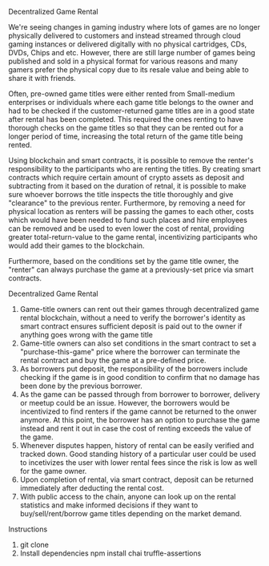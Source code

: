 Decentralized Game Rental

We're seeing changes in gaming industry where lots of games are no longer physically delivered to customers and instead streamed through cloud gaming instances or delivered digitally with no physical cartridges, CDs, DVDs, Chips and etc. However, there are still large number of games being published and sold in a physical format for various reasons and many gamers prefer the physical copy due to its resale value and being able to share it with friends. 

Often, pre-owned game titles were either rented from Small-medium enterprises or individuals where each game title belongs to the owner and had to be checked if the customer-returned game titles are in a good state after rental has been completed. This required the ones renting to have thorough checks on the game titles so that they can be rented out for a longer period of time, increasing the total return of the game title being rented.

Using blockchain and smart contracts, it is possible to remove the renter's responsibility to the participants who are renting the titles. By creating smart contracts which require certain amount of crypto assets as deposit and subtracting from it based on the duration of retnal, it is possible to make sure whoever borrows the title inspects the title thoroughly and give "clearance" to the previous renter. Furthermore, by removing a need for physical location as renters will be passing the games to each other, costs which would have been needed to fund such places and hire employees can be removed and be used to even lower the cost of rental, providing greater total-return-value to the game rental, incentivizing participants who would add their games to the blockchain.

Furthermore, based on the conditions set by the game title owner, the "renter" can always purchase the game at a previously-set price via smart contracts.

Decentralized Game Rental
1. Game-title owners can rent out their games through decentralized game rental blockchain, without a need to verify the borrower's identity as smart contract ensures sufficient deposit is paid out to the owner if anything goes wrong with the game title
2. Game-title owners can also set conditions in the smart contract to set a "purchase-this-game" price where the borrower can terminate the rental contract and buy the game at a pre-defined price.
3. As borrowers put deposit, the responsibility of the borrowers include checking if the game is in good condition to confirm that no damage has been done by the previous borrower.
4. As the game can be passed through from borrower to borrower, delivery or meetup could be an issue. However, the borrowers would be incentivized to find renters if the game cannot be returned to the onwer anymore. At this point, the borrower has an option to purchase the game instead and rent it out in case the cost of renting exceeds the value of the game. 
5. Whenever disputes happen, history of rental can be easily verified and tracked down. Good standing history of a particular user could be used to incetivizes the user with lower rental fees since the risk is low as well for the game owner.
6. Upon completion of rental, via smart contract, deposit can be returned immediately after deducting the rental cost.
7. With public access to the chain, anyone can look up on the rental statistics and make informed decisions if they want to buy/sell/rent/borrow game titles depending on the market demand.


Instructions
1. git clone 
2. Install dependencies
 npm install chai truffle-assertions
 